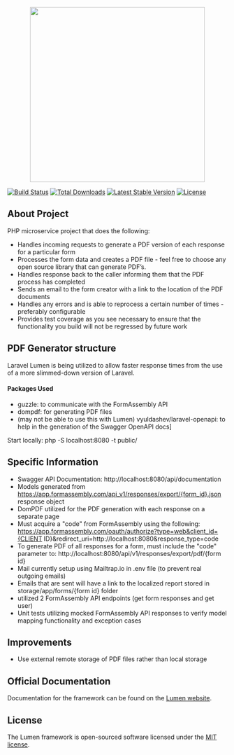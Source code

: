<p align="center"><img src="https://www.formassembly.com/wp-content/uploads/2019/11/fa-logo@2x.png" width="400"></p>

[![Build Status](https://travis-ci.org/mbjacket81/formassembly-pdf-service.svg)](https://travis-ci.org/mbjacket81/formassembly-pdf-service)
[![Total Downloads](https://poser.pugx.org/mbjacket81/formassembly-pdf-service/d/total.svg)](https://packagist.org/packages/mbjacket81/formassembly-pdf-service)
[![Latest Stable Version](https://poser.pugx.org/mbjacket81/formassembly-pdf-service/v/stable.svg)](https://packagist.org/packages/mbjacket81/formassembly-pdf-service)
[![License](https://poser.pugx.org/mbjacket81/formassembly-pdf-service/license.svg)](https://packagist.org/packages/mbjacket81/formassembly-pdf-service)


## About Project

PHP microservice project that does the following:

- Handles incoming requests to generate a PDF version of each response for a particular form
- Processes the form data and creates a PDF file - feel free to choose any open source library that can generate PDF’s.
- Handles response back to the caller informing them that the PDF process has completed
- Sends an email to the form creator with a link to the location of the PDF documents
- Handles any errors and is able to reprocess a certain number of times - preferably configurable
- Provides test coverage as you see necessary to ensure that the functionality you build will not be regressed by future work

## PDF Generator structure

Laravel Lumen is being utilized to allow faster response times from the use of a more slimmed-down version of Laravel.

#### Packages Used

- guzzle:  to communicate with the FormAssembly API
- dompdf:  for generating PDF files
- (may not be able to use this with Lumen) vyuldashev/laravel-openapi:  to help in the generation of the Swagger OpenAPI docs]

Start locally: php -S localhost:8080 -t public/

## Specific Information

- Swagger API Documentation: http://localhost:8080/api/documentation
- Models generated from https://app.formassembly.com/api_v1/responses/export/{form_id}.json response object
- DomPDF utilized for the PDF generation with each response on a separate page
- Must acquire a "code" from FormAssembly using the following:
https://app.formassembly.com/oauth/authorize?type=web&client_id={CLIENT ID}&redirect_uri=http://localhost:8080&response_type=code
- To generate PDF of all responses for a form, must include the "code" parameter to: http://localhost:8080/api/v1/responses/export/pdf/{form id}
- Mail currently setup using Mailtrap.io in .env file (to prevent real outgoing emails)
- Emails that are sent will have a link to the localized report stored in storage/app/forms/{form id} folder
- utilized 2 FormAssembly API endpoints (get form responses and get user)
- Unit tests utilizing mocked FormAssembly API responses to verify model mapping functionality and exception cases

## Improvements

- Use external remote storage of PDF files rather than local storage


## Official Documentation

Documentation for the framework can be found on the [Lumen website](https://lumen.laravel.com/docs).

## License

The Lumen framework is open-sourced software licensed under the [MIT license](https://opensource.org/licenses/MIT).
